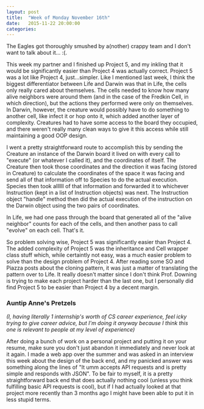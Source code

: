 ```yaml
---
layout: post
title:  "Week of Monday November 16th"
date:   2015-11-22 20:00:00
categories: 
---
```

The Eagles got thoroughly smushed by a(nother) crappy team and I don't want to talk about it... :(.

This week my partner and I finished up Project 5, and my inkling that it would be significantly easier than Project 4 was actually correct. Project 5 was a lot like Project 4, just...simpler. Like I mentioned last week, I think the biggest differentiator between Life and Darwin was that in Life, the cells only really cared about themselves. The cells needed to know how many alive neighbors were around them (and in the case of the Fredkin Cell, in which direction), but the actions they performed were only on themselves. In Darwin, however, the creature would possibly have to do something to another cell, like infect it or hop onto it, which added another layer of complexity. Creatures had to have some access to the board they occupied, and there weren't really many clean ways to give it this access while still maintaining a good OOP design. 

I went a pretty straightforward route to accomplish this by sending the Creature an instance of the Darwin board it lived on with every call to "execute" (or whatever I called it), and the coordinates of itself. The Creature then took those coordinates and the direction it was facing (stored in Creature) to calculate the coordinates of the space it was facing and send all of that information off to Species to do the actual execution. Species then took allllll of that information and forwarded it to whichever Instruction (kept in a list of Instruction objects) was next. The Instruction object "handle" method then did the actual execution of the instruction on the Darwin object using the two pairs of coordinates. 

In Life, we had one pass through the board that generated all of the "alive neighbor" counts for each of the cells, and then another pass to call "evolve" on each cell. That's it.

So problem solving wise, Project 5 was significantly easier than Project 4. The added complexity of Project 5 was the inheritance and Cell wrapper class stuff which, while certaintly not easy, was a much easier problem to solve than the design problem of Project 4. After reading some SO and Piazza posts about the cloning pattern, it was just a matter of translating the pattern over to Life. It really doesn't matter since I don't think Prof. Downing is trying to make each project harder than the last one, but I personally did find Project 5 to be easier than Project 4 by a decent margin.

### Auntip Anne's Pretzels
_(I, having literally 1 internship's worth of CS career experience, feel icky trying to give career advice, but I'm doing it anyway because I think this one is relevant to people at my level of experience)_

After doing a bunch of work on a personal project and putting it on your resume, make sure you don't just abandon it immediately and never look at it again. I made a web app over the summer and was asked in an interview this week about the design of the back end, and my panicked answer was something along the lines of "It umm accepts API requests and is pretty simple and responds with JSON". To be fair to myself, it is a pretty straightforward back end that does actually nothing cool (unless you think fulfilling basic API requests is cool), but if I had actually looked at that project more recently than 3 months ago I might have been able to put it in less stupid terms. 